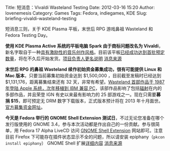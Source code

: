 Title: 短消息：Vivaldi Wasteland Testing
Date: 2012-03-16 15:20
Author: lovenemesis
Category: Games
Tags: Fedora, indiegames, KDE
Slug: briefing-vivaldi-wasteland-testing

短消息三则，关于 KDE Plasma 平板，末世后 RPG 游戏鼻祖 Wasteland 和
Fedora Testing Day。

**使用 KDE Plasma Active 系统的平板电脑 Spark 由于商标问题改名为
Vivaldi**，新名字取自于一种[具有激励性的音乐创作风格](http://youtu.be/-4kTei0XrCs)。目前该平板[已经成功达到首批预定数量](http://linuxtoy.org/archives/spark-preorder.html)，将在不久后开始发货。[项目负责人更名说明](http://aseigo.blogspot.com/2012/03/spark-becomes-vivaldi.html)
[消息来源](http://www.h-online.com/open/news/item/Trademark-issue-forces-KDE-s-Spark-tablet-renaming-1473284.html)

**末世后 RPG 的鼻祖 Wasteland 续作初始资金募集成功，很有可能提供 Linux
和 Mac 版本**，只要当前募集初始资金达到 $1,500,000
，目前截至发稿时已经达到 $1,131,176，距离募集结束还有 32
天，非常有希望。[Wasteland 首部作品于 1987 年登陆 Apple 系统，次年移植到
IBM 兼容
PC](http://en.wikipedia.org/wiki/Wasteland_%28video_game%29)，该部作品影响了包括[辐射](http://en.wikipedia.org/wiki/Fallout_(computer_game))在内的多部作品，并且荣登
IGN 有史以来最有影响力的 25 部游戏之一。现在只需要**募捐
$15**，即可预定无 DRM 数字下载版本，正式版本预计将在 2013
年十月面世。[官方募集资金网址](http://www.kickstarter.com/projects/inxile/wasteland-2)。

**今天是 Fedora 举行的 GNOME Shell Extension
测试日**，不过无论您准备在哪个发行版使用的 GNOME
3.4，参与本次活动都是作出自己的一份贡献。参与很简单，用 Fedora 17 Alpha
LiveCD 访问 [GNOME Shell Extension](https://extensions.gnome.org/)
网站即可。注意目前 Firefox 下可能存在插件状态显示不全的问题，所以请安装
epiphany（`pkcon install epiphany`） GNOME Shell
扩展[详细内容](https://fedoraproject.org/wiki/Test_Day:2012-03-15_Gnome_Shell_and_Extensions)
[消息来源](http://www.phoronix.com/scan.php?page=news_item&px=MTA3MDk)
